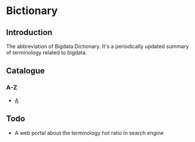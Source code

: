 # Bictionary

## Introduction
The abbreviation of Bigdata Dictionary. It's a periodically updated summary of terminology related to bigdata. 

## Catalogue
### A-Z
 - [A][1]


## Todo
 - A web portal about the terminology hot ratio in search engine

  [1]: https://www.pexels.com
